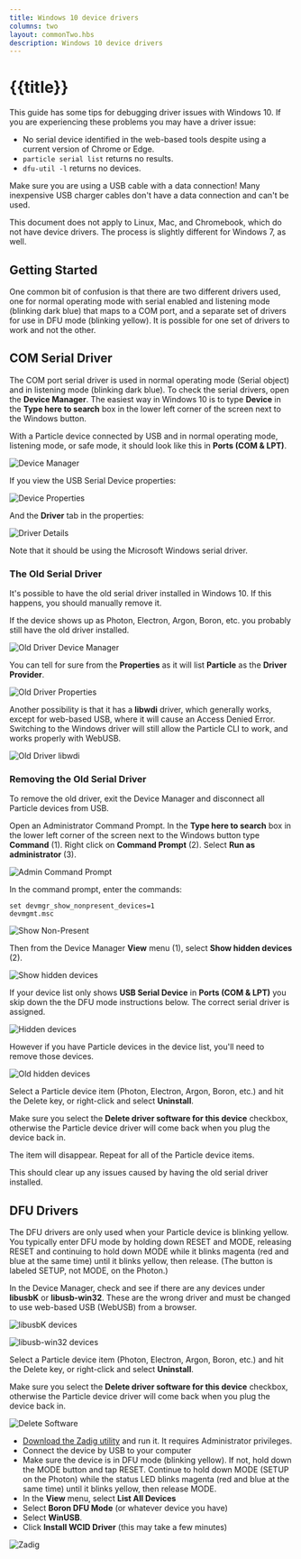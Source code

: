 ```yaml
---
title: Windows 10 device drivers
columns: two
layout: commonTwo.hbs
description: Windows 10 device drivers
---
```


# {{title}}

This guide has some tips for debugging driver issues with Windows 10. If you are experiencing these problems you may have a driver issue:

- No serial device identified in the web-based tools despite using a current version of Chrome or Edge.
- `particle serial list` returns no results.
- `dfu-util -l` returns no devices.

Make sure you are using a USB cable with a data connection! Many inexpensive USB charger cables don't have a data connection and can't be used.

This document does not apply to Linux, Mac, and Chromebook, which do not have device drivers. The process is slightly different for Windows 7, as well.

## Getting Started

One common bit of confusion is that there are two different drivers used, one for normal operating mode with serial enabled and listening mode (blinking dark blue) that maps to a COM port, and a separate set of drivers for use in DFU mode (blinking yellow). It is possible for one set of drivers to work and not the other.

## COM Serial Driver

The COM port serial driver is used in normal operating mode (Serial object) and in listening mode (blinking dark blue). To check the serial drivers, open the **Device Manager**. The easiest way in Windows 10 is to type **Device** in the **Type here to search** box in the lower left corner of the screen next to the Windows button.

With a Particle device connected by USB and in normal operating mode, listening mode, or safe mode, it should look like this in **Ports (COM & LPT)**.

![Device Manager](/assets/images/support/win10-device-drivers/device-manager.png)

If you view the USB Serial Device properties:

![Device Properties](/assets/images/support/win10-device-drivers/device-properties.png)

And the **Driver** tab in the properties:

![Driver Details](/assets/images/support/win10-device-drivers/driver-details.png)

Note that it should be using the Microsoft Windows serial driver.

### The Old Serial Driver

It's possible to have the old serial driver installed in Windows 10. If this happens, you should manually remove it.

If the device shows up as Photon, Electron, Argon, Boron, etc. you probably still have the old driver installed.

![Old Driver Device Manager](/assets/images/support/win10-device-drivers/old-driver-list.png)

You can tell for sure from the **Properties** as it will list **Particle** as the **Driver Provider**.

![Old Driver Properties](/assets/images/support/win10-device-drivers/old-driver-properties.png)

Another possibility is that it has a **libwdi** driver, which generally works, except for web-based USB, where it will cause an Access Denied Error. Switching to the Windows driver will still allow the Particle CLI to work, and works properly with WebUSB.

![Old Driver libwdi](/assets/images/support/win10-device-drivers/old-libwdi.png)

### Removing the Old Serial Driver

To remove the old driver, exit the Device Manager and disconnect all Particle devices from USB.

Open an Administrator Command Prompt. In the **Type here to search** box in the lower left corner of the screen next to the Windows button type **Command** (1). Right click on **Command Prompt** (2). Select **Run as administrator** (3).

![Admin Command Prompt](/assets/images/support/win10-device-drivers/admin-command-prompt.png)

In the command prompt, enter the commands:

```
set devmgr_show_nonpresent_devices=1
devmgmt.msc
```

![Show Non-Present](/assets/images/support/win10-device-drivers/show-nonpresent.png)

Then from the Device Manager **View** menu (1), select **Show hidden devices** (2).

![Show hidden devices](/assets/images/support/win10-device-drivers/show-hidden-devices.png)

If your device list only shows **USB Serial Device** in **Ports (COM & LPT)** you skip down the the DFU mode instructions below. The correct serial driver is assigned.

![Hidden devices](/assets/images/support/win10-device-drivers/hidden-devices.png)

However if you have Particle devices in the device list, you'll need to remove those devices.

![Old hidden devices](/assets/images/support/win10-device-drivers/old-hidden.png)

Select a Particle device item (Photon, Electron, Argon, Boron, etc.) and hit the Delete key, or right-click and select **Uninstall**. 

Make sure you select the **Delete driver software for this device** checkbox, otherwise the Particle device driver will come back when you plug the device back in.

The item will disappear. Repeat for all of the Particle device items.

This should clear up any issues caused by having the old serial driver installed.


## DFU Drivers

The DFU drivers are only used when your Particle device is blinking yellow. You typically enter DFU mode by holding down RESET and MODE, releasing RESET and continuing to hold down MODE while it blinks magenta (red and blue at the same time) until it blinks yellow, then release. (The button is labeled SETUP, not MODE, on the Photon.)

In the Device Manager, check and see if there are any devices under **libusbK** or **libusb-win32**. These are the wrong driver and must be changed to use web-based USB (WebUSB) from a browser.

![libusbK devices](/assets/images/support/win10-device-drivers/libusbk.png)

![libusb-win32 devices](/assets/images/support/win10-device-drivers/libusb.png)

Select a Particle device item (Photon, Electron, Argon, Boron, etc.) and hit the Delete key, or right-click and select **Uninstall**. 

Make sure you select the **Delete driver software for this device** checkbox, otherwise the Particle device driver will come back when you plug the device back in.

![Delete Software](/assets/images/support/win10-device-drivers/boron-delete.png)

- [Download the Zadig utility](https://zadig.akeo.ie/) and run it. It requires Administrator privileges.
- Connect the device by USB to your computer
- Make sure the device is in DFU mode (blinking yellow). If not, hold down the MODE button and tap RESET. Continue to hold down MODE (SETUP on the Photon) while the status LED blinks magenta (red and blue at the same time) until it blinks yellow, then release MODE.
- In the **View** menu, select **List All Devices**
- Select **Boron DFU Mode** (or whatever device you have)
- Select **WinUSB**. 
- Click **Install WCID Driver** (this may take a few minutes)

![Zadig](/assets/images/support/win10-device-drivers/zadig.png)
 